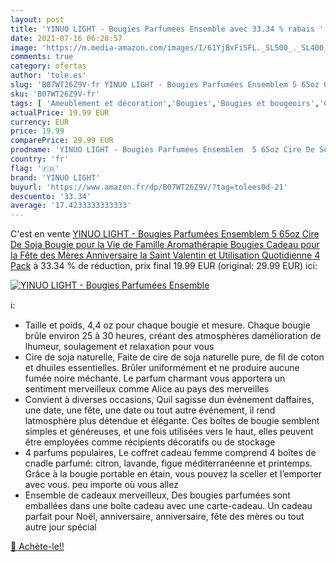 ```yaml
---
layout: post
title: 'YINUO LIGHT - Bougies Parfumées Ensemble avec 33.34 % rabais '
date: 2021-07-16 06:28:57
image: 'https://m.media-amazon.com/images/I/61YjBxFiSFL._SL500_._SL400_.jpg'
comments: true
category: ofertas
author: 'tole.es'
slug: 'B07WT26Z9V-fr YINUO LIGHT - Bougies Parfumées Ensemblem 5 65oz Cire De...'
sku: 'B07WT26Z9V-fr'
tags: [ 'Ameublement et décoration','Bougies','Bougies et bougeoirs','Cuisine et Maison','Décoration de la maison','Ensembles de bougies','yinuo light', ]
actualPrice: 19.99 EUR
currency: EUR
price: 19.99
comparePrice: 29.99 EUR
prodname: 'YINUO LIGHT - Bougies Parfumées Ensemblem  5 65oz Cire De Soja Bougie pour la Vie de Famille  Aromathérapie Bougies Cadeau pour la Fête des Mères  Anniversaire  la Saint Valentin et Utilisation Quotidienne 4 Pack'
country: 'fr'
flag: '🇫🇷'
brand: 'YINUO LIGHT'
buyurl: 'https://www.amazon.fr/dp/B07WT26Z9V/?tag=tolees0d-21'
descuento: '33.34'
average: '17.4233333333333'
---
```


C'est en vente [YINUO LIGHT - Bougies Parfumées Ensemblem  5 65oz Cire De Soja Bougie pour la Vie de Famille  Aromathérapie Bougies Cadeau pour la Fête des Mères  Anniversaire  la Saint Valentin et Utilisation Quotidienne 4 Pack](https://www.amazon.fr/dp/B07WT26Z9V/?tag=tolees0d-21)  à  33.34 % de réduction, prix final  19.99 EUR (original: 29.99 EUR) ici:

[![YINUO LIGHT - Bougies Parfumées Ensemble](https://m.media-amazon.com/images/I/61YjBxFiSFL._SL500_._SL400_.jpg)](https://www.amazon.fr/dp/B07WT26Z9V/?tag=tolees0d-21)

ℹ️:

- Taille et poids, 4,4 oz pour chaque bougie et mesure. Chaque bougie brûle environ 25 à 30 heures, créant des atmosphères damélioration de lhumeur, soulagement et relaxation pour vous
- Cire de soja naturelle, Faite de cire de soja naturelle pure, de fil de coton et dhuiles essentielles. Brûler uniformément et ne produire aucune fumée noire méchante. Le parfum charmant vous apportera un sentiment merveilleux comme Alice au pays des merveilles
- Convient à diverses occasions, Quil sagisse dun événement daffaires, une date, une fête, une date ou tout autre événement, il rend latmosphère plus détendue et élégante. Ces boîtes de bougie semblent simples et généreuses, et une fois utilisées vers le haut, elles peuvent être employées comme récipients décoratifs ou de stockage
- 4 parfums populaires, Le coffret cadeau femme comprend 4 boîtes de cnadle parfumé: citron, lavande, figue méditerranéenne et printemps. Grâce à la bougie portable en étain, vous pouvez la sceller et l’emporter avec vous. peu importe où vous allez
- Ensemble de cadeaux merveilleux, Des bougies parfumées sont emballées dans une boîte cadeau avec une carte-cadeau. Un cadeau parfait pour Noël, anniversaire, anniversaire, fête des mères ou tout autre jour spécial

[🛒 Achète-le!!](https://www.amazon.fr/dp/B07WT26Z9V/?tag=tolees0d-21)

